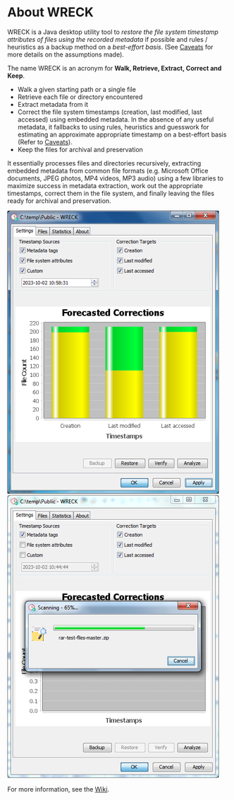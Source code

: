 # About WRECK

WRECK is a Java desktop utility tool to *restore the file system timestamp* 
*attributes of files using the recorded metadata* if possible and rules / 
heuristics as a backup method on a *best-effort basis*. (See 
[Caveats](../../wiki/Caveats) for more details on the assumptions made).

The name WRECK is an acronym for **Walk, Retrieve, Extract, Correct and Keep**.

* Walk a given starting path or a single file
* Retrieve each file or directory encountered
* Extract metadata from it
* Correct the file system timestamps (creation, last modified, last accessed)
  using embedded metadata. In the absence of any useful metadata, it fallbacks 
  to using rules, heuristics and guesswork for estimating an approximate 
  appropriate timestamp on a best-effort basis (Refer to [Caveats](../../wiki/Caveats)).
* Keep the files for archival and preservation

It essentially processes files and directories recursively, extracting embedded 
metadata from common file formats (e.g. Microsoft Office documents, JPEG 
photos, MP4 videos, MP3 audio) using a few libraries to maximize success in 
metadata extraction, work out the appropriate timestamps, correct them in the
file system, and finally leaving the files ready for archival and preservation.

![Timestamps Fixed](https://github.com/gyk4j/wreck/blob/main/docs/assets/images/settings-fixed.png)
![WRECK Running](https://github.com/gyk4j/wreck/blob/main/docs/assets/images/settings-running.png)

For more information, see the [Wiki](../../wiki/About-WRECK).
